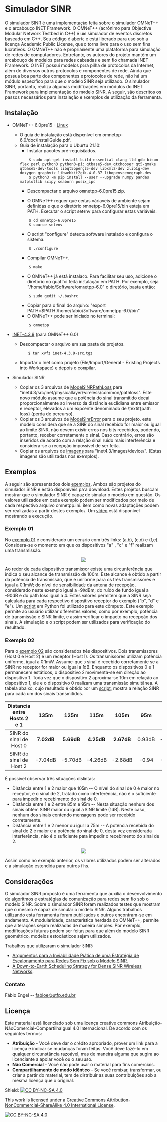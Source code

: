 # Simulador SINR
O simulador SINR é uma implementação feita sobre o simulador OMNeT++ e o arcabouço INET Framework. O OMNeT++ (acrônimo para Objective Modular Network Testbed in C++) é um simulador de eventos discretos baseado em C++. Seu código é aberto e está liberado para uso sob a licença Academic Public License, que o torna livre para o uso sem fins lucrativos. O OMNeT++ não é propriamente uma plataforma para simulação de redes de computadores. Entretanto, os autores do projeto mantém um arcabouço de modelos para redes cabeadas e sem fio chamada INET Framework. O INET possui modelos para pilha de protocolos da Internet, além de diversos outros protocolos e componentes de rede. Ainda que possua boa parte dos componentes e protocolos de rede, não há um módulo específico para que o modelo SINR seja utilizado. O simulador SINR, portanto, realiza algumas modificações em módulos do INET Framework para implementação do modelo SINR. A seguir, são descritos os passos necessários para instalação e exemplos de utilização da ferramenta.

## Instalação
- OMNeT++ 6.0pre15 - [Linux](https://drive.google.com/file/d/1bk4FbVXXT4eMOyOC_wYXgt9Ft6aNH_32/view?usp=sharing.zip)
    - O guia de instalação está disponível em omnetpp-6.0/doc/InstallGuide.pdf.
    - Guia de instalação para o Ubuntu 21.10:
        - Instalar pacotes pré-requisitados.
        ```{r, engine='bash', descompact}
            $ sudo apt-get install build-essential clang lld gdb bison flex perl python3 python3-pip qtbase5-dev qtchooser qt5-qmake qtbase5-dev-tools libqt5opengl5-dev libxml2-dev zlib1g-dev doxygen graphviz libwebkit2gtk-4.0-37 libopenscenegraph-dev
            $ python3 -m pip install --user --upgrade numpy pandas matplotlib scipy seaborn posix_ipc
        ```        
        - Descompactar o arquivo omnetpp-6.0pre15.zip.

        - O OMNeT++ requer que certas váriaveis de ambiente sejam definidas e que o diretório omnetpp-6.0pre15/bin esteja em PATH. Executar o script setenv para configurar estas variáveis.
        ```{r, engine='bash', descompact}
            $ cd omnetpp-6.0pre15
            $ source setenv
        ```
        - O script "configure" detecta software instalado e configura o sistema.
        ```{r, engine='bash', descompact}
            $ ./configure
        ```
        - Compilar OMNeT++.
        ```{r, engine='bash', descompact}
            $ make
        ```
        - O OMNeT++ já está instalado. Para facilitar seu uso, adicione o diretório no qual foi feita instalação em PATH. Por exemplo, seja "/home/fabio/Software/omnetpp-6.0" o diretório, basta então:
        ```{r, engine='bash', descompact}
            $ sudo gedit ~/.bashrc
        ```
        - Copiar para o final do arquivo: "export PATH=$PATH:/home/fabio/Software/omnetpp-6.0/bin"
        - O OMNeT++ pode ser iniciado no terminal:
        ```{r, engine='bash', descompact}
            $ omnetpp
        ```

-  [INET-4.3.9](https://github.com/inet-framework/inet/releases/download/v4.3.9/inet-4.3.9-src.tgz) (para OMNeT++ 6.0)
    - Descompactar o arquivo em sua pasta de projetos.
     ```{r, engine='bash', descompact}
            $ tar xvfz inet-4.3.9-src.tgz
      ```
    - Importar o Inet como projeto (File/Import/General - Existing Projects into Workspace) e depois o compilar.
- Simulador SINR
    - Copiar os 3 arquivos de [ModelSINRPathLoss](https://github.com/fabioengel/SINR/blob/master/arquivos/ModelSINRPathLoss.zip) para "inet4.3/src/inet/physicallayer/wireless/common/pathloss". Este novo módulo assume que a potência do sinal transmitido decai proporcionalmente ao inverso da distância euclidiana entre emissor e receptor, elevados a um expoente denominado de \textit{path loss} (perda de percurso).
    - Copiar os 3 arquivos de [ModelSinrError](https://github.com/fabioengel/SINR/blob/master/arquivos/ModelSinrError.zip) para o seu projeto.
este modelo considera que se a SINR do sinal recebido for maior ou igual ao limite SINR, não devem existir erros nos bits recebidos, podendo, portanto, receber corretamente o sinal. Caso contrário, erros são inseridos de acordo com a relação sinal ruído mais interferência e considera-se a recepção impossível de ser feita.
    - Copiar os arquivos de [imagens](https://github.com/fabioengel/SINR/blob/master/arquivos/imagem.zip) para "inet4.3/images/device/". (Estas imagens são utilizadas nos exemplos).

## Exemplos

A seguir são apresentados dois [exemplos](https://github.com/fabioengel/SINR/tree/master/exemplos). Ambos são projetos do simulador SINR e estão disponíveis para download. Estes projetos buscam mostrar que o simulador SINR é capaz de simular o modelo em questão. Os valores utilizados em cada exemplo podem ser modificados por meio de cada respectivo arquivo omnetpp.ini. Bem como novas adaptações podem ser realizadas a partir destes exemplos. Um [vídeo](https://www.youtube.com/watch?v=Ts0pLwKRHnU) está disponível mostrando a execução.

### Exemplo 01
No [exemplo 01](https://github.com/fabioengel/SINR/tree/master/exemplos/Exemplo01) é considerado um cenário com três links: (a,b), (c,d) e (f,e). Considera-se o momento em que os dispositivos  "a" , "c" e "f" realizam uma transmissão. 

<p align="center">
    <img src="https://github.com/fabioengel/SINR/blob/master/arquivos/SINR.png"
</p>
    
Ao redor de cada dispositivo transmissor existe uma circunferência que indica o seu alcance de transmissão de 100m. Este alcance é obtido a partir da potência de transmissão, que é uniforme para os três transmissores e igual a 0.1mW; do nível de sensibilidade da antena de recepção, considerado neste exemplo igual a -90dBm; do ruído de fundo igual a -90dB e do path loss igual a 4. Estes valores permitem que a SINR seja calculada para cada respectivo dispositivo receptor do exemplo ("b", "d" e "e"). Um [script](https://github.com/fabioengel/SINR/blob/master/scripts/computoSINR.py) em Python foi utilizado para este cômputo. Este exemplo permite ao usuário utilizar diferentes valores, como por exemplo, potência de transmissão e SINR limite, e assim verificar o impacto na recepção dos sinais. A simulação e o script podem ser utilizados para verificação do resultado.

### Exemplo 02
Para o [exemplo 02](https://github.com/fabioengel/SINR/tree/master/exemplos/Exemplo02) são considerados três dispositivos. Dois transmissores (Host 0 e Host 2) e um receptor (Host 1). Os transmissores utilizam potência uniforme, igual a 0.1mW. Assume-que o sinal é recebido corretamente se a SINR no receptor for maior ou igual a 1dB. Enquanto os dispositivos 0 e 1 permanecem estáticos, o dispositivo 2 movimenta-se em direção ao dispositivo 1. Toda vez que o dispositivo 2 aproxima-se 10m em relação ao dispositivo 1, ele e o dispositivo 0 realizam uma transmissão simultânea. A tabela abaixo, cujo resultado é obtido por um [script](https://github.com/fabioengel/SINR/blob/master/scripts/computoSINREx02.py), mostra a relação SINR para cada um dos sinais transmitidos.

| Distancia entre Hosts 2 e 1 | 135m | 125m | 115m | 105m | 95m | 85m | 75m | 65m | 55m | 45m | 35m |
|:---:|:---:|:---:|:---:|:---:|:---:|:---:|:---:|:---:|:---:|:---:|:---:|
| SINR do sinal de Host 0 | **7.02dB** | **5.69dB** | **4.25dB** | **2.67dB** | 0.93dB | -0.99dB | -3.16dB | -5.65dB | -8.55dB | -12.4dB | -16.4dB |
| SINR do sinal de Host 2 | -7.04dB | -5.70dB | -4.26dB | -2.68dB | -0.94 | 0.99dB | **3.16dB** | **5.65dB** | **8.55dB** | **12.0dB** | **16.4dB** |

 É possível observar três situações distintas:
 - Distância entre 1 e 2 maior que 105m -- O nível do sinal de 0 é maior no receptor, e o sinal de 2, tratado como interferência, não é o suficiente para impedir o recebimento do sinal de 0.
 - Distância entre 1 e 2 entre 85m e 95m -- Nesta situação nenhum dos sinais obtém SINR maior ou igual a SINR limite (1dB). Neste caso, nenhum dos sinais contendo mensagens pode ser recebido corretamente.
 - Distância entre 1 e 2 menor ou igual a 75m -- A potência recebida do sinal de 2 é maior e a potência do sinal de 0, desta vez considerada interferência, não é o suficiente para impedir o recebimento do sinal de 2.
 
<p align="center">
    <img src="https://github.com/fabioengel/SINR/blob/master/arquivos/exemplo02.gif"
</p>

 Assim como no exemplo anterior, os valores utilizados podem ser alterados e a simulação estendida para outros fins.    
    
## Considerações
O simulador SINR proposto é uma ferramenta que auxilia o desenvolvimento de algoritmos e estratégias de comunicação para redes sem fio sob o modelo SINR.  Sobre o simulador SINR foram realizados testes que mostram que o mesmo é capaz de simular o modelo SINR. Alguns trabalhos utilizando esta ferramenta foram publicados e outros encontram-se em andamento. A modularidade, característica herdada do OMNeT++, permite que alterações sejam realizadas de maneira simples. Por exemplo, modificações futuras podem ser feitas para que além do modelo SINR geométrico, modelos estocásticos sejam utilizados. 

Trabalhos que utilizaram o simulador SINR:
- [Argumentos para a Inviabilidade Prática de uma Estratégia de Escalonamento para Redes Sem Fio sob o Modelo SINR](https://sol.sbc.org.br/index.php/wtf/article/view/17200).
- [A Down-to-Earth Scheduling Strategy for Dense SINR Wireless Networks](https://ieeexplore.ieee.org/document/9672559).
 
    
### Contato
Fábio Engel -- fabioe@utfp.edu.br

## Licença
Este material está licenciado sob uma licença creative commons Atribuição-NãoComercial-CompartilhaIgual
4.0 Internacional. De acordo com os seguintes termos:
- **Atribuição** - Você deve dar o crédito apropriado, prover um link para a licença e indicar se mudanças foram feitas. Você deve fazê-lo em qualquer circunstância razoável, mas de maneira alguma que sugira ao licenciante a apoiar você ou o seu uso.
- **Não Comercial** - Você não pode usar o material para fins comerciais.
- **Compartilhamento de modo idêntico** - Se você remixar, transformar, ou criar a partir do material, tem de distribuir as suas contribuições sob a mesma licença que o original.

Shield: [![CC BY-NC-SA 4.0][cc-by-nc-sa-shield]][cc-by-nc-sa]

This work is licensed under a
[Creative Commons Attribution-NonCommercial-ShareAlike 4.0 International License][cc-by-nc-sa].

[![CC BY-NC-SA 4.0][cc-by-nc-sa-image]][cc-by-nc-sa]

[cc-by-nc-sa]: http://creativecommons.org/licenses/by-nc-sa/4.0/
[cc-by-nc-sa-image]: https://licensebuttons.net/l/by-nc-sa/4.0/88x31.png
[cc-by-nc-sa-shield]: https://img.shields.io/badge/License-CC%20BY--NC--SA%204.0-lightgrey.svg

